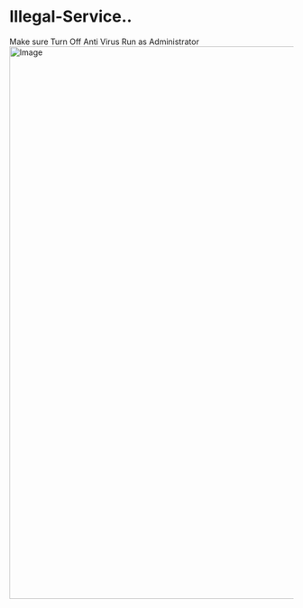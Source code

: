 # Illegal-Service..
Make sure Turn Off Anti Virus
Run as Administrator
<img width="1872" height="980" alt="Image" src="https://github.com/user-attachments/assets/9548a918-d783-4fbc-8334-e514114ba115" />
